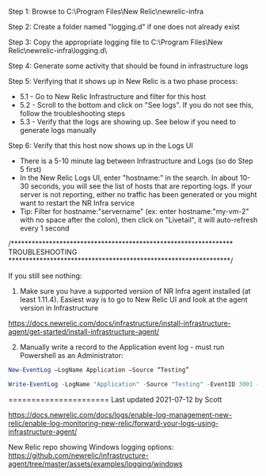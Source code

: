 Step 1: Browse to C:\Program Files\New Relic\newrelic-infra

Step 2: Create a folder named "logging.d" if one does not already exist

Step 3: Copy the appropriate logging file to C:\Program Files\New Relic\newrelic-infra\logging.d\

Step 4: Generate some activity that should be found in infrastructure logs

Step 5: Verifying that it shows up in New Relic is a two phase process: 
- 5.1 - Go to New Relic Infrastructure and filter for this host
- 5.2 - Scroll to the bottom and click on "See logs". If you do not see this, follow the troubleshooting steps
- 5.3 - Verify that the logs are showing up. See below if you need to generate logs manually

Step 6: Verify that this host now shows up in the Logs UI
- There is a 5-10 minute lag between Infrastructure and Logs (so do Step 5 first)
- In the New Relic Logs UI, enter "hostname:" in the search. In about 10-30 seconds, you will see the list of hosts that are reporting logs. If your server is not reporting, either no traffic has been generated or you might want to restart the NR Infra service
- Tip: Filter for hostname:"servername" (ex: enter hostname:"my-vm-2" with no space after the colon), then click on "Livetail", it will auto-refresh every 1 second


/****************************************************************
  TROUBLESHOOTING
****************************************************************/

If you still see nothing:

1. Make sure you have a supported version of NR Infra agent installed (at least 1.11.4). Easiest way is to go to New Relic UI and look at the agent version in Infrastructure

https://docs.newrelic.com/docs/infrastructure/install-infrastructure-agent/get-started/install-infrastructure-agent/

2. Manually write a record to the Application event log - must run Powershell as an Administrator:

```powershell
New-EventLog –LogName Application –Source “Testing”

Write-EventLog -LogName "Application" -Source "Testing" -EventID 3001 -EntryType Information -Message "Testing New Relic Infrastructure logging" -Category 1 -RawData 10,20
```
======================
Last updated 2021-07-12 by Scott

https://docs.newrelic.com/docs/logs/enable-log-management-new-relic/enable-log-monitoring-new-relic/forward-your-logs-using-infrastructure-agent/

New Relic repo showing Windows logging options: https://github.com/newrelic/infrastructure-agent/tree/master/assets/examples/logging/windows
